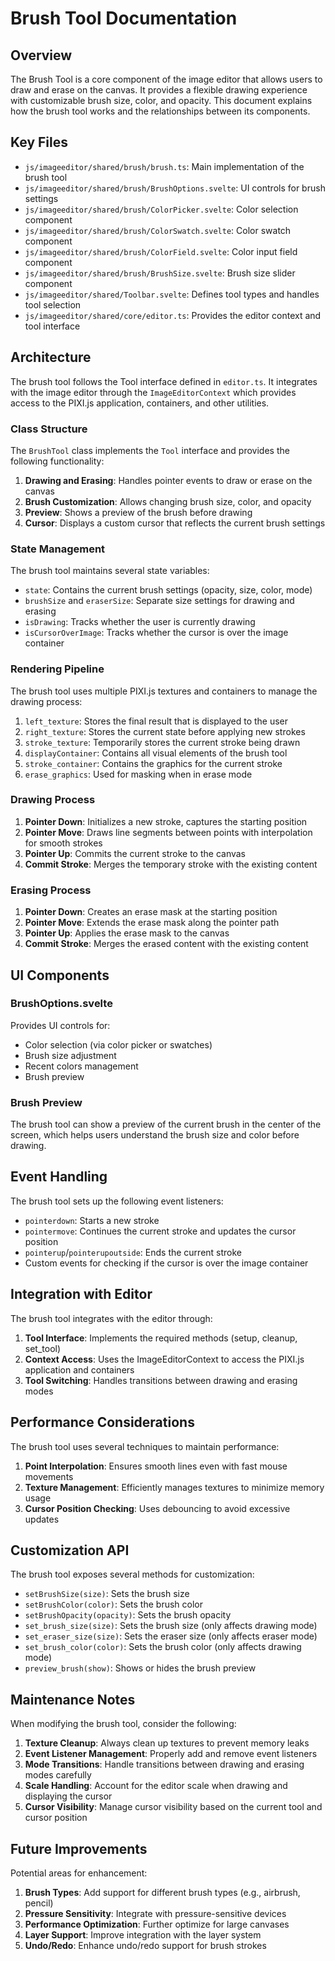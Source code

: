 # Brush Tool Documentation

## Overview

The Brush Tool is a core component of the image editor that allows users to draw and erase on the canvas. It provides a flexible drawing experience with customizable brush size, color, and opacity. This document explains how the brush tool works and the relationships between its components.

## Key Files

- `js/imageeditor/shared/brush/brush.ts`: Main implementation of the brush tool
- `js/imageeditor/shared/brush/BrushOptions.svelte`: UI controls for brush settings
- `js/imageeditor/shared/brush/ColorPicker.svelte`: Color selection component
- `js/imageeditor/shared/brush/ColorSwatch.svelte`: Color swatch component
- `js/imageeditor/shared/brush/ColorField.svelte`: Color input field component
- `js/imageeditor/shared/brush/BrushSize.svelte`: Brush size slider component
- `js/imageeditor/shared/Toolbar.svelte`: Defines tool types and handles tool selection
- `js/imageeditor/shared/core/editor.ts`: Provides the editor context and tool interface

## Architecture

The brush tool follows the Tool interface defined in `editor.ts`. It integrates with the image editor through the `ImageEditorContext` which provides access to the PIXI.js application, containers, and other utilities.

### Class Structure

The `BrushTool` class implements the `Tool` interface and provides the following functionality:

1. **Drawing and Erasing**: Handles pointer events to draw or erase on the canvas
2. **Brush Customization**: Allows changing brush size, color, and opacity
3. **Preview**: Shows a preview of the brush before drawing
4. **Cursor**: Displays a custom cursor that reflects the current brush settings

### State Management

The brush tool maintains several state variables:

- `state`: Contains the current brush settings (opacity, size, color, mode)
- `brushSize` and `eraserSize`: Separate size settings for drawing and erasing
- `isDrawing`: Tracks whether the user is currently drawing
- `isCursorOverImage`: Tracks whether the cursor is over the image container

### Rendering Pipeline

The brush tool uses multiple PIXI.js textures and containers to manage the drawing process:

1. `left_texture`: Stores the final result that is displayed to the user
2. `right_texture`: Stores the current state before applying new strokes
3. `stroke_texture`: Temporarily stores the current stroke being drawn
4. `displayContainer`: Contains all visual elements of the brush tool
5. `stroke_container`: Contains the graphics for the current stroke
6. `erase_graphics`: Used for masking when in erase mode

### Drawing Process

1. **Pointer Down**: Initializes a new stroke, captures the starting position
2. **Pointer Move**: Draws line segments between points with interpolation for smooth strokes
3. **Pointer Up**: Commits the current stroke to the canvas
4. **Commit Stroke**: Merges the temporary stroke with the existing content

### Erasing Process

1. **Pointer Down**: Creates an erase mask at the starting position
2. **Pointer Move**: Extends the erase mask along the pointer path
3. **Pointer Up**: Applies the erase mask to the canvas
4. **Commit Stroke**: Merges the erased content with the existing content

## UI Components

### BrushOptions.svelte

Provides UI controls for:
- Color selection (via color picker or swatches)
- Brush size adjustment
- Recent colors management
- Brush preview

### Brush Preview

The brush tool can show a preview of the current brush in the center of the screen, which helps users understand the brush size and color before drawing.

## Event Handling

The brush tool sets up the following event listeners:

- `pointerdown`: Starts a new stroke
- `pointermove`: Continues the current stroke and updates the cursor position
- `pointerup`/`pointerupoutside`: Ends the current stroke
- Custom events for checking if the cursor is over the image container

## Integration with Editor

The brush tool integrates with the editor through:

1. **Tool Interface**: Implements the required methods (setup, cleanup, set_tool)
2. **Context Access**: Uses the ImageEditorContext to access the PIXI.js application and containers
3. **Tool Switching**: Handles transitions between drawing and erasing modes

## Performance Considerations

The brush tool uses several techniques to maintain performance:

1. **Point Interpolation**: Ensures smooth lines even with fast mouse movements
2. **Texture Management**: Efficiently manages textures to minimize memory usage
3. **Cursor Position Checking**: Uses debouncing to avoid excessive updates

## Customization API

The brush tool exposes several methods for customization:

- `setBrushSize(size)`: Sets the brush size
- `setBrushColor(color)`: Sets the brush color
- `setBrushOpacity(opacity)`: Sets the brush opacity
- `set_brush_size(size)`: Sets the brush size (only affects drawing mode)
- `set_eraser_size(size)`: Sets the eraser size (only affects eraser mode)
- `set_brush_color(color)`: Sets the brush color (only affects drawing mode)
- `preview_brush(show)`: Shows or hides the brush preview

## Maintenance Notes

When modifying the brush tool, consider the following:

1. **Texture Cleanup**: Always clean up textures to prevent memory leaks
2. **Event Listener Management**: Properly add and remove event listeners
3. **Mode Transitions**: Handle transitions between drawing and erasing modes carefully
4. **Scale Handling**: Account for the editor scale when drawing and displaying the cursor
5. **Cursor Visibility**: Manage cursor visibility based on the current tool and cursor position

## Future Improvements

Potential areas for enhancement:

1. **Brush Types**: Add support for different brush types (e.g., airbrush, pencil)
2. **Pressure Sensitivity**: Integrate with pressure-sensitive devices
3. **Performance Optimization**: Further optimize for large canvases
4. **Layer Support**: Improve integration with the layer system
5. **Undo/Redo**: Enhance undo/redo support for brush strokes 